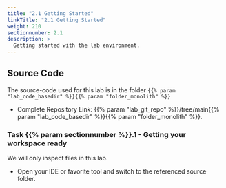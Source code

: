 ```yaml
---
title: "2.1 Getting Started"
linkTitle: "2.1 Getting Started"
weight: 210
sectionnumber: 2.1
description: >
  Getting started with the lab environment.
---
```


## Source Code

The source-code used for this lab is in the folder `{{% param "lab_code_basedir" %}}{{% param "folder_monolith" %}}`

* Complete Repository Link: {{% param "lab_git_repo" %}}/tree/main{{% param "lab_code_basedir" %}}{{% param "folder_monolith" %}}.


### Task {{% param sectionnumber %}}.1 - Getting your workspace ready

We will only inspect files in this lab.

* Open your IDE or favorite tool and switch to the referenced source folder.
